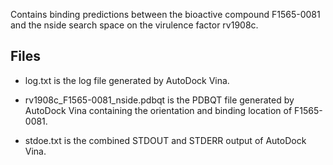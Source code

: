 Contains binding predictions between the bioactive compound F1565-0081 and the nside search space on the virulence factor rv1908c.

## Files

- log.txt is the log file generated by AutoDock Vina.

- rv1908c_F1565-0081_nside.pdbqt is the PDBQT file generated by AutoDock Vina containing the orientation and binding location of F1565-0081.

- stdoe.txt is the combined STDOUT and STDERR output of AutoDock Vina.

